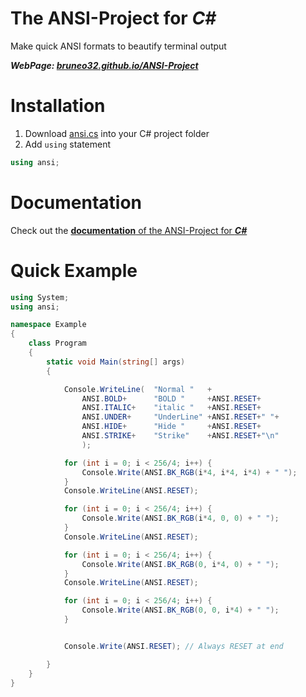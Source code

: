 # The ANSI-Project for *C#*
Make quick ANSI formats to beautify terminal output

***WebPage: [bruneo32.github.io/ANSI-Project](https://bruneo32.github.io/ANSI-Project)***


# Installation
1. Download [ansi.cs](https://github.com/bruneo32/ANSI-Project/blob/main/C%23/dotnet/ANSI/ansi.cs) into your C# project folder
2. Add `using` statement
```cs
using ansi;
```

# Documentation
Check out the [**documentation** of the ANSI-Project for ***C#***](https://github.com/bruneo32/ANSI-Project/blob/main/C%23/doxygen/html/index.html)

# Quick Example
```cs
using System;
using ansi;

namespace Example
{
	class Program
	{
		static void Main(string[] args)
		{

			Console.WriteLine(	"Normal "	+
				ANSI.BOLD+		"BOLD "		+ANSI.RESET+
				ANSI.ITALIC+	"italic "	+ANSI.RESET+
				ANSI.UNDER+		"UnderLine"	+ANSI.RESET+" "+
				ANSI.HIDE+		"Hide "		+ANSI.RESET+
				ANSI.STRIKE+	"Strike"	+ANSI.RESET+"\n"
				);

			for (int i = 0; i < 256/4; i++) {
				Console.Write(ANSI.BK_RGB(i*4, i*4, i*4) + " ");
			}
			Console.WriteLine(ANSI.RESET);

			for (int i = 0; i < 256/4; i++) {
				Console.Write(ANSI.BK_RGB(i*4, 0, 0) + " ");
			}
			Console.WriteLine(ANSI.RESET);

			for (int i = 0; i < 256/4; i++) {
				Console.Write(ANSI.BK_RGB(0, i*4, 0) + " ");
			}
			Console.WriteLine(ANSI.RESET);

			for (int i = 0; i < 256/4; i++) {
				Console.Write(ANSI.BK_RGB(0, 0, i*4) + " ");
			}


			Console.Write(ANSI.RESET); // Always RESET at end

		}
	}
}

```

